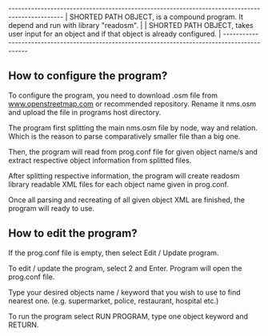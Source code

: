 *-----------------------------------------------------------------------------------------------*
		| SHORTED PATH OBJECT, is a compound program. It depend and run with library "readosm".         |
		| SHORTED PATH OBJECT, takes user input for an object and if that object is already configured. |
		*-----------------------------------------------------------------------------------------------*


  How to configure the program?
  --------------------------------

  To configure the program, you need to download .osm file from www.openstreetmap.com or recommended repository.
  Rename it nms.osm and upload the file in programs host directory.

  The program first splitting the main nms.osm file by node, way and relation.
  Which is the reason to parse comparatively smaller file than a big one.

  Then, the program will read from prog.conf file for given object name/s and
  extract respective object information from splitted files.

  After splitting respective information, the program will create 
  readosm library readable XML files for each object name given in prog.conf.

  Once all parsing and recreating of all given object XML are finished, the program will ready to use.


  How to edit the program?
  ---------------------------

  If the prog.conf file is empty, then select Edit / Update program.

  To edit / update the program, select 2 and Enter. Program will open the prog.conf file.

  Type your desired  objects name / keyword that you wish to use to find nearest one. (e.g. supermarket, police, restaurant, hospital etc.)

  To run the program select RUN PROGRAM, type one object keyword and RETURN.

